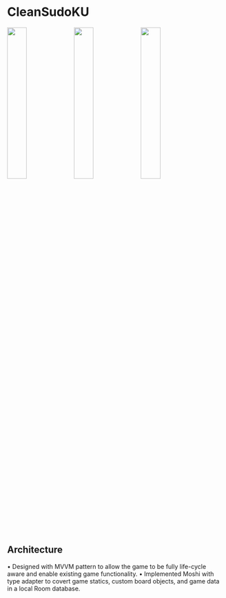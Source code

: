# CleanSudoKU
<img src="https://github.com/user-attachments/assets/dd31596d-4c51-4d7b-9e39-0c0e3c229c4c" width=30% height=30%/>
<img src="https://github.com/user-attachments/assets/84b3cfe2-52a5-4ed9-b61a-de78dc564395" width=30% height=30%/>
<img src="https://github.com/user-attachments/assets/103eacd8-3450-4b4c-9131-70a86b7c174c" width=30% height=30%/>

## Architecture
•	Designed with MVVM pattern to allow the game to be fully life-cycle aware and enable existing game functionality.
•	Implemented Moshi with type adapter to covert game statics, custom board objects, and game data in a local Room database.
